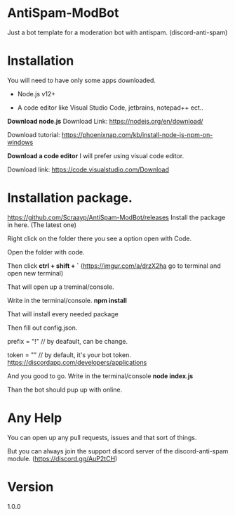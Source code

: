 # AntiSpam-ModBot
Just a bot template for a moderation bot with antispam. (discord-anti-spam)

# Installation
You will need to have only some apps downloaded.
- Node.js v12+

- A code editor like Visual Studio Code, jetbrains, notepad++ ect..

**Download node.js**
Download Link: https://nodejs.org/en/download/

Download tutorial: https://phoenixnap.com/kb/install-node-js-npm-on-windows

**Download a code editor**
I will prefer using visual code editor.

Download link: https://code.visualstudio.com/Download

# Installation package.
https://github.com/Scraayp/AntiSpam-ModBot/releases
Install the package in here. (The latest one)

Right click on the folder there you see a option open with Code.

Open the folder with code. 

Then click **ctrl + shift + \`** (https://imgur.com/a/drzX2ha go to terminal and open new terminal)

That will open up a treminal/console.

Write in the terminal/console. **npm install**

That will install every needed package

Then fill out config.json.

prefix = "!" // by deafault, can be change.

token = "" // by default, it's your bot token. https://discordapp.com/developers/applications

And you good to go. Write in the terminal/console **node index.js**

Than the bot should pup up with online.

# Any Help
You can open up any pull requests, issues and that sort of things.

But you can always join the support discord server of the discord-anti-spam module. (https://discord.gg/AuP2tCH)

# Version 
1.0.0
